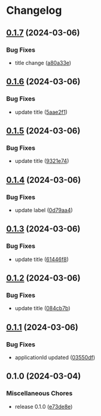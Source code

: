 # Changelog

## [0.1.7](https://github.com/SchweizerischeBundesbahnen/DAS/compare/das_client-v0.1.6...das_client-v0.1.7) (2024-03-06)


### Bug Fixes

* title change ([a80a33e](https://github.com/SchweizerischeBundesbahnen/DAS/commit/a80a33e18eec3ae264224d6b3b10ae38ae45161c))

## [0.1.6](https://github.com/SchweizerischeBundesbahnen/DAS/compare/das_client-v0.1.5...das_client-v0.1.6) (2024-03-06)


### Bug Fixes

* update title ([5aae2f1](https://github.com/SchweizerischeBundesbahnen/DAS/commit/5aae2f18af4159c5fe634159a3443c5d485da361))

## [0.1.5](https://github.com/SchweizerischeBundesbahnen/DAS/compare/das_client-v0.1.4...das_client-v0.1.5) (2024-03-06)


### Bug Fixes

* update title ([9321e74](https://github.com/SchweizerischeBundesbahnen/DAS/commit/9321e74f2f1696d963f5827aed0c599d977acb0e))

## [0.1.4](https://github.com/SchweizerischeBundesbahnen/DAS/compare/das_client-v0.1.3...das_client-v0.1.4) (2024-03-06)


### Bug Fixes

* update label ([0d79aa4](https://github.com/SchweizerischeBundesbahnen/DAS/commit/0d79aa47de8fa051156db9cc89bd7d7f874fd78b))

## [0.1.3](https://github.com/SchweizerischeBundesbahnen/DAS/compare/das_client-v0.1.2...das_client-v0.1.3) (2024-03-06)


### Bug Fixes

* update title ([61446f8](https://github.com/SchweizerischeBundesbahnen/DAS/commit/61446f8b9b4ab97bca4be12e0802932318e7fa0e))

## [0.1.2](https://github.com/SchweizerischeBundesbahnen/DAS/compare/das_client-v0.1.1...das_client-v0.1.2) (2024-03-06)


### Bug Fixes

* update title ([084cb7b](https://github.com/SchweizerischeBundesbahnen/DAS/commit/084cb7b413682b4d10b15a15bd0cbd79890696ff))

## [0.1.1](https://github.com/SchweizerischeBundesbahnen/DAS/compare/das_client-v0.1.0...das_client-v0.1.1) (2024-03-06)


### Bug Fixes

* applicationId updated ([03550df](https://github.com/SchweizerischeBundesbahnen/DAS/commit/03550df09a3ff016bdb0dc2e007a4b2b7875b80e))

## 0.1.0 (2024-03-04)


### Miscellaneous Chores

* release 0.1.0 ([e73de8e](https://github.com/SchweizerischeBundesbahnen/DAS/commit/e73de8ed6c8f44c533afcc709c822d14f554c065))
